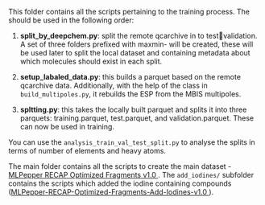 This folder contains all the scripts pertaining to the training process.
The should be used in the following order:

1. **split_by_deepchem.py**: split the remote qcarchive in to test:train:validation. A set of three folders prefixed with maxmin- will be created, these will be used later to split the local dataset and containing metadata about which molecules should exist in each split.

2. **setup_labaled_data.py**: this builds a parquet based on the remote qcarchive data. Additionally, with the help of the class in `build_multipoles.py`, it rebuilds the ESP from the MBIS multipoles.

3. **spltting.py**: this takes the locally built parquet and splits it into three parquets: training.parquet, test.parquet, and validation.parquet. These can now be used in training. 

You can use the `analysis_train_val_test_split.py` to analyse the splits in terms of number of elements and heavy atoms. 

The main folder contains all the scripts to create the main dataset - [MLPepper RECAP Optimized Fragments v1.0
](https://github.com/openforcefield/qca-dataset-submission/tree/master/submissions/2024-07-26-MLPepper-RECAP-Optimized-Fragments-v1.0). The `add_iodines/` subfolder contains the scripts which added the iodine containing compounds ([MLPepper-RECAP-Optimized-Fragments-Add-Iodines-v1.0
](https://github.com/openforcefield/qca-dataset-submission/tree/master/submissions/2024-10-11-MLPepper-RECAP-Optimized-Fragments-Add-Iodines-v1.0)). 